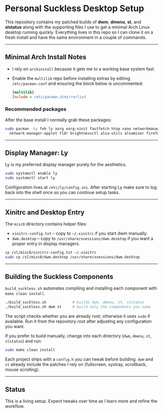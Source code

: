 # Personal Suckless Desktop Setup

This repository contains my patched builds of **dwm**, **dmenu**, **st**, and **slstatus** along with the supporting files I use to get a minimal Arch Linux desktop running quickly. Everything lives in this repo so I can clone it on a fresh install and have the same environment in a couple of commands.

---

## Minimal Arch Install Notes
- I rely on `archinstall` because it gets me to a working base system fast.
- Enable the `multilib` repo before installing extras by editing `/etc/pacman.conf` and ensuring the block below is uncommented:

  ```ini
  [multilib]
  Include = /etc/pacman.d/mirrorlist
  ```

### Recommended packages
After the base install I normally grab these packages:

```bash
sudo pacman -Sy feh ly xorg xorg-xinit fastfetch htop nano networkmanager \
  network-manager-applet tldr brightnessctl alsa-utils alsamixer firefox
```

---

## Display Manager: Ly
Ly is my preferred display manager purely for the aesthetics.

```bash
sudo systemctl enable ly
sudo systemctl start ly
```

Configuration lives at `/etc/ly/config.ini`. After starting Ly make sure to log back into the shell once so you can continue setup tasks.

---

## Xinitrc and Desktop Entry
The `misc0` directory contains helper files:

- `xinitrc-config.txt` – copy to `~/.xinitrc` if you start dwm manually.
- `dwm.desktop` – copy to `/usr/share/xsessions/dwm.desktop` if you want a proper entry in display managers.

```bash
cp /sl/misc0/xinitrc-config.txt ~/.xinitrc
sudo cp /sl/misc0/dwm.desktop /usr/share/xsessions/dwm.desktop
```

---

## Building the Suckless Components
`build_suckless.sh` automates compiling and installing each component with `make clean install`.

```bash
./build_suckless.sh            # builds dwm, dmenu, st, slstatus
./build_suckless.sh dwm st     # build only the components you name
```

The script checks whether you are already root; otherwise it uses `sudo` if available. Run it from the repository root after adjusting any configuration you want.

If you prefer to build manually, change into each directory (`dwm`, `dmenu`, `st`, `slstatus`) and run:

```bash
sudo make clean install
```

Each project ships with a `config.h` you can tweak before building. `dwm` and `st` already include the patches I rely on (fullscreen, systray, scrollback, mouse scrolling).

---

## Status
This is a living setup. Expect tweaks over time as I learn more and refine the workflow.

